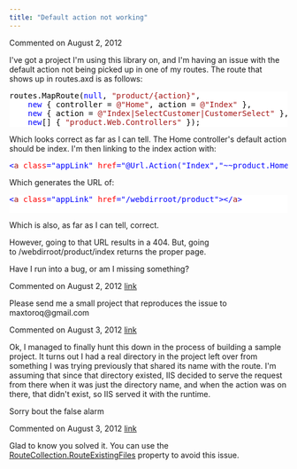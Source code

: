 ```yaml
---
title: "Default action not working"
---
```

<div id="post894513" class="discussion-comment op">
   <div class="discussion-header">Commented on 
      <time datetime="2012-08-02T01:31:38.683-07:00" title="2012-08-02T01:31:38.683-07:00">August 2, 2012</time>
   </div>
   <div class="discussion-message">
<p>I've got a project I'm using this library on, and I'm having an issue with the default action not being picked up in one of my routes. The route that shows up in routes.axd is as follows:</p>
<p></p>
<div style="color:black; background-color:white">
<pre>routes.MapRoute(<span style="color:blue">null</span>, <span style="color:#a31515">&quot;product/{action}&quot;</span>, 
    <span style="color:blue">new</span> { controller = <span style="color:#a31515">@&quot;Home&quot;</span>, action = <span style="color:#a31515">@&quot;Index&quot;</span> }, 
    <span style="color:blue">new</span> { action = <span style="color:#a31515">@&quot;Index|SelectCustomer|CustomerSelect&quot;</span> }, 
    <span style="color:blue">new</span>[] { <span style="color:#a31515">&quot;product.Web.Controllers&quot;</span> });
</pre>
</div>
<p></p>
<p>Which looks correct as far as I can tell. The Home controller's default action should be index. I'm then linking to the index action with:</p>
<p></p>
<div style="color:black; background-color:white">
<pre><span style="color:blue">&lt;</span><span style="color:#a31515">a</span> <span style="color:red">class</span><span style="color:blue">=</span><span style="color:blue">&quot;appLink&quot;</span> <span style="color:red">href</span><span style="color:blue">=</span><span style="color:blue">&quot;@Url.Action(&quot;Index&quot;,&quot;~~product.Home&quot;)&quot;</span><span style="color:blue">&gt;</span><span style="color:blue">&lt;/</span><span style="color:#a31515">a</span><span style="color:blue">&gt;</span>
</pre>
</div>
<p></p>
<p>Which generates the URL of:</p>
<p></p>
<div style="color:black; background-color:white">
<pre><span style="color:blue">&lt;</span><span style="color:#a31515">a</span> <span style="color:red">class</span><span style="color:blue">=</span><span style="color:blue">&quot;appLink&quot;</span> <span style="color:red">href</span><span style="color:blue">=</span><span style="color:blue">&quot;/webdirroot/product&quot;</span><span style="color:blue">&gt;</span><span style="color:blue">&lt;/</span><span style="color:#a31515">a</span><span style="color:blue">&gt;</span>

</pre>
</div>
<p></p>
<p>Which is also, as far as I can tell, correct.</p>
<p>However, going to that URL results in a 404. But, going to&nbsp;/webdirroot/product/index returns the proper page.</p>
<p>Have I run into a bug, or am I missing something?</p>
</div>
</div>
<div id="post894666" class="discussion-comment">
   <div class="discussion-header">Commented on 
      <time datetime="2012-08-02T07:05:50.443-07:00" title="2012-08-02T07:05:50.443-07:00">August 2, 2012</time> <a href="#post894666" class="post-link">link</a></div>
   <div class="discussion-message"><p>Please send me a small project that reproduces the issue to maxtoroq@gmail.com</p></div>
</div>
<div id="post895216" class="discussion-comment">
   <div class="discussion-header">Commented on 
      <time datetime="2012-08-03T08:35:51.573-07:00" title="2012-08-03T08:35:51.573-07:00">August 3, 2012</time> <a href="#post895216" class="post-link">link</a></div>
   <div class="discussion-message"><p>Ok, I managed to finally hunt this down in the process of building a sample project. It turns out I had a real directory in the project left over from something I was trying previously that shared its name with the route. I'm assuming that since that directory existed, IIS decided to serve the request from there when it was just the directory name, and when the action was on there, that didn't exist, so IIS served it with the runtime.</p>
<p>Sorry bout the false alarm</p></div>
</div>
<div id="post895222" class="discussion-comment marked-as-answer">
   <div class="discussion-header">Commented on 
      <time datetime="2012-08-03T08:43:08.503-07:00" title="2012-08-03T08:43:08.503-07:00">August 3, 2012</time> <a href="#post895222" class="post-link">link</a></div>
   <div class="discussion-message"><p>Glad to know you solved it. You can use the <a href="http://msdn.microsoft.com/en-us/library/system.web.routing.routecollection.routeexistingfiles.aspx">RouteCollection.RouteExistingFiles</a>&nbsp;property to avoid this issue.</p></div>
</div>